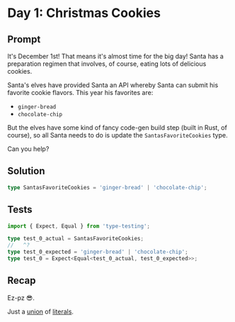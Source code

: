 # Day 1: Christmas Cookies

## Prompt

It's December 1st!
That means it's almost time for the big day!
Santa has a preparation regimen that involves, of course, eating lots of delicious cookies.

Santa's elves have provided Santa an API whereby Santa can submit his favorite cookie flavors.
This year his favorites are:

- `ginger-bread`
- `chocolate-chip`

But the elves have some kind of fancy code-gen build step (built in Rust, of course),
so all Santa needs to do is update the `SantasFavoriteCookies` type.

Can you help?

## Solution

```typescript
type SantasFavoriteCookies = 'ginger-bread' | 'chocolate-chip';
```

## Tests

```typescript
import { Expect, Equal } from 'type-testing';

type test_0_actual = SantasFavoriteCookies;
//   ^?
type test_0_expected = 'ginger-bread' | 'chocolate-chip';
type test_0 = Expect<Equal<test_0_actual, test_0_expected>>;
```

## Recap

Ez-pz 😎.

Just a [union](https://www.typescriptlang.org/docs/handbook/2/everyday-types.html#union-types) of [literals](https://www.typescriptlang.org/docs/handbook/2/everyday-types.html#literal-types).
